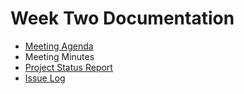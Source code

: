 # Week Two Documentation
- [Meeting Agenda](Meeting-Agenda-Week-2.pdf)
- Meeting Minutes
- [Project Status Report](Project_Status_Report_week2.pdf)
- [Issue Log](Issue_Log_week2.pdf)

